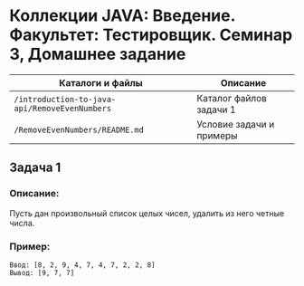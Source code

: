 # Коллекции JAVA: Введение. Факультет: Тестировщик. Семинар 3, Домашнее задание

Каталоги и файлы                              | Описание
----------------------------------------------|-----------------------------------------------------
`/introduction-to-java-api/RemoveEvenNumbers` | Каталог файлов задачи 1
`/RemoveEvenNumbers/README.md`                | Условие задачи и примеры

## Задача 1

### Описание:

Пусть дан произвольный список целых чисел, удалить из него четные числа.

### Пример:

```
Ввод: [8, 2, 9, 4, 7, 4, 7, 2, 2, 8]
Вывод: [9, 7, 7]
```


